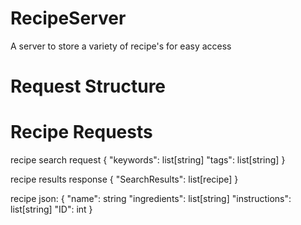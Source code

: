# RecipeServer
A server to store a variety of recipe's for easy access

# Request Structure

# Recipe Requests

recipe search request
{
    "keywords": list[string]
    "tags": list[string]
}

recipe results response
{
    "SearchResults": list[recipe]
}

recipe json:
{
    "name": string
    "ingredients": list[string]
    "instructions": list[string]
    "ID": int
}